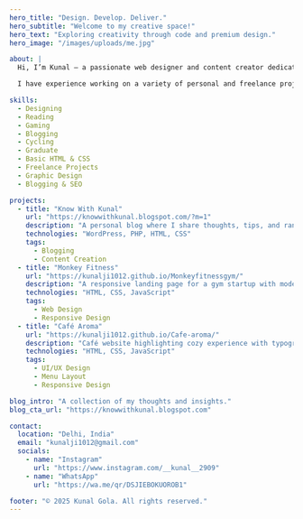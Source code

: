```yaml
---
hero_title: "Design. Develop. Deliver."
hero_subtitle: "Welcome to my creative space!"
hero_text: "Exploring creativity through code and premium design."
hero_image: "/images/uploads/me.jpg"

about: |
  Hi, I’m Kunal — a passionate web designer and content creator dedicated to turning ideas into beautiful, functional websites. I thrive on learning and building innovative solutions every day.

  I have experience working on a variety of personal and freelance projects, including blogs, landing pages, and business websites using HTML, CSS, WordPress, and JavaScript. My focus is on clean, responsive, and user‑friendly design.

skills:
  - Designing
  - Reading
  - Gaming
  - Blogging
  - Cycling
  - Graduate
  - Basic HTML & CSS
  - Freelance Projects
  - Graphic Design
  - Blogging & SEO

projects:
  - title: "Know With Kunal"
    url: "https://knowwithkunal.blogspot.com/?m=1"
    description: "A personal blog where I share thoughts, tips, and random topics. Built with a custom WordPress theme."
    technologies: "WordPress, PHP, HTML, CSS"
    tags:
      - Blogging
      - Content Creation
  - title: "Monkey Fitness"
    url: "https://kunalji1012.github.io/Monkeyfitnessgym/"
    description: "A responsive landing page for a gym startup with modern layout."
    technologies: "HTML, CSS, JavaScript"
    tags:
      - Web Design
      - Responsive Design
  - title: "Café Aroma"
    url: "https://kunalji1012.github.io/Cafe-aroma/"
    description: "Café website highlighting cozy experience with typography and menu layout."
    technologies: "HTML, CSS, JavaScript"
    tags:
      - UI/UX Design
      - Menu Layout
      - Responsive Design

blog_intro: "A collection of my thoughts and insights."
blog_cta_url: "https://knowwithkunal.blogspot.com"

contact:
  location: "Delhi, India"
  email: "kunalji1012@gmail.com"
  socials:
    - name: "Instagram"
      url: "https://www.instagram.com/__kunal__2909"
    - name: "WhatsApp"
      url: "https://wa.me/qr/DSJIEBOKUOROB1"

footer: "© 2025 Kunal Gola. All rights reserved."
---
```

